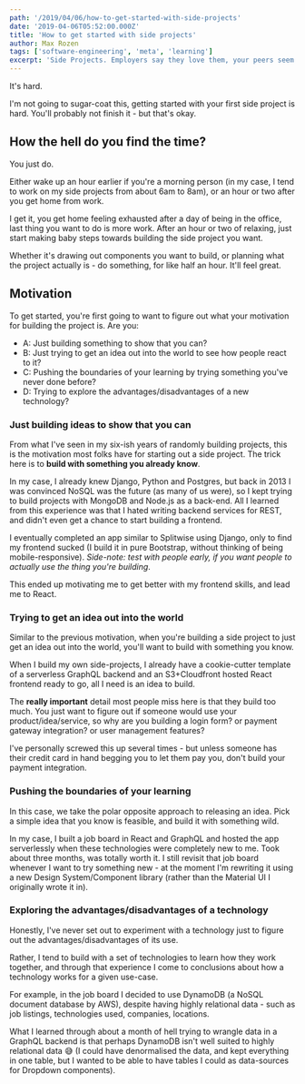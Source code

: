 ```yaml
---
path: '/2019/04/06/how-to-get-started-with-side-projects'
date: '2019-04-06T05:52:00.000Z'
title: 'How to get started with side projects'
author: Max Rozen
tags: ['software-engineering', 'meta', 'learning']
excerpt: 'Side Projects. Employers say they love them, your peers seem to all have them: how do you get started?'
---
```


It's hard.

I'm not going to sugar-coat this, getting started with your first side project is hard. You'll probably not finish it - but that's okay.

## How the hell do you find the time?

You just do.

Either wake up an hour earlier if you're a morning person (in my case, I tend to work on my side projects from about 6am to 8am), or an hour or two after you get home from work.

I get it, you get home feeling exhausted after a day of being in the office, last thing you want to do is more work. After an hour or two of relaxing, just start making baby steps towards building the side project you want.

Whether it's drawing out components you want to build, or planning what the project actually is - do something, for like half an hour. It'll feel great.

## Motivation

To get started, you're first going to want to figure out what your motivation for building the project is. Are you:

- A: Just building something to show that you can?
- B: Just trying to get an idea out into the world to see how people react to it?
- C: Pushing the boundaries of your learning by trying something you've never done before?
- D: Trying to explore the advantages/disadvantages of a new technology?

### Just building ideas to show that you can

From what I've seen in my six-ish years of randomly building projects, this is the motivation most folks have for starting out a side project. The trick here is to <b>build with something you already know</b>.

In my case, I already knew Django, Python and Postgres, but back in 2013 I was convinced NoSQL was the future (as many of us were), so I kept trying to build projects with MongoDB and Node.js as a back-end. All I learned from this experience was that I hated writing backend services for REST, and didn't even get a chance to start building a frontend.

I eventually completed an app similar to Splitwise using Django, only to find my frontend sucked (I build it in pure Bootstrap, without thinking of being mobile-responsive). _Side-note: test with people early, if you want people to actually use the thing you're building_.

This ended up motivating me to get better with my frontend skills, and lead me to React.

### Trying to get an idea out into the world

Similar to the previous motivation, when you're building a side project to just get an idea out into the world, you'll want to build with something you know.

When I build my own side-projects, I already have a cookie-cutter template of a serverless GraphQL backend and an S3+Cloudfront hosted React frontend ready to go, all I need is an idea to build.

The <b>really important</b> detail most people miss here is that they build too much. You just want to figure out if someone would use your product/idea/service, so why are you building a login form? or payment gateway integration? or user management features?

I've personally screwed this up several times - but unless someone has their credit card in hand begging you to let them pay you, don't build your payment integration.

### Pushing the boundaries of your learning

In this case, we take the polar opposite approach to releasing an idea. Pick a simple idea that you know is feasible, and build it with something wild.

In my case, I built a job board in React and GraphQL and hosted the app serverlessly when these technologies were completely new to me. Took about three months, was totally worth it. I still revisit that job board whenever I want to try something new - at the moment I'm rewriting it using a new Design System/Component library (rather than the Material UI I originally wrote it in).

### Exploring the advantages/disadvantages of a technology

Honestly, I've never set out to experiment with a technology just to figure out the advantages/disadvantages of its use.

Rather, I tend to build with a set of technologies to learn how they work together, and through that experience I come to conclusions about how a technology works for a given use-case.

For example, in the job board I decided to use DynamoDB (a NoSQL document database by AWS), despite having highly relational data - such as job listings, technologies used, companies, locations.

What I learned through about a month of hell trying to wrangle data in a GraphQL backend is that perhaps DynamoDB isn't well suited to highly relational data 😅 (I could have denormalised the data, and kept everything in one table, but I wanted to be able to have tables I could as data-sources for Dropdown components).
